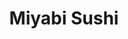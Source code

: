 ---
layout: place
title: "Miyabi Sushi"
permalink: /washington/tukwila/miyabi-sushi.html
stateAbbr: WA
stateName: Washington
cityName: Tukwila
place_id: ChIJgfl9S85ckFQRonest40Vj8c
photos:
  - name: >-
      places/ChIJgfl9S85ckFQRonest40Vj8c/photos/AeeoHcL25eZ5sl0rnGztzGP_ts9pqkNiOQvwCVvvNtOPWBsMh5CjHxAhs_KT-MrlvVl9as-q9nd_HJuNxOM_bkZbzv_0X42tJZ-v080TvSb0bKbwShD99AMjuGW6GJXk6mOzYLsQW5mBnHxprL2MxU7-q27Zw7DYb99sr_OlQ6eIDZN8xU0_DBEA2dqVjVHKHyC1lKD7ei4axVBBJ1lVVQv7iCRTwHPyIO_Bo4_eiVH_WqsLkksGBV6KqeMJs-TY7m5a6Z5f5Lzz-yFLCbIJUuQZLSTl0G6qEfBYHWXy5MC0ezym-7MXnXIwcLcfnVWpF7Do0FbyiA5U8yb3APr1wrpERz7ZcVPaWgdzfCSukmHew05aZT0tFIdg1A-qNNwwFN9GvH0y4pADdl3aHP6qURtnIcYPVD52JjokIIXueeTZwjlzrg
    widthPx: 3024
    heightPx: 4032
    authorAttributions:
      - displayName: Huy Nguyen
        uri: https://maps.google.com/maps/contrib/107651313346249553765
        photoUri: >-
          https://lh3.googleusercontent.com/a-/ALV-UjXaQa8o3TwxinmXwFpMmMbGR1S-e24kiSEGs7MDxBAMZs7TdHY=s100-p-k-no-mo
    flagContentUri: >-
      https://www.google.com/local/imagery/report/?cb_client=maps_api_places.places_api&image_key=!1e10!2sCIHM0ogKEICAgICPtbzzZg&hl=en-US
    googleMapsUri: >-
      https://www.google.com/maps/place//data=!3m4!1e2!3m2!1sCIHM0ogKEICAgICPtbzzZg!2e10!4m2!3m1!1s0x54905cce4b7df981:0xc78f158db7ac77a2
  - name: >-
      places/ChIJgfl9S85ckFQRonest40Vj8c/photos/AeeoHcJpD6mcax7F5sL-6_9fzUhdOPEDbqmp6xBxxNl7TyibfPTD8_Q1MczbMSV24kbo8sZLosAycQkI4QfKa6Xvupyt_L_ablNt0sh3g4UlCpxTSXeNaU8OmhRcWyBI8HzPn65QnP4RGdGhmAX8eU7KDw4kLWx8Wmg8gkAazP1QnZvlGgcE8hrCVDMUuN-Rb_xufEs1CMuz6IjRVCnqwdcYn23SedOXP0CUEfEB0nRL3mbrGoYrn0glGfrlAnoBk0jrtBWQ0orSmQtuJUSse6KdCq39cURyxIv0E57hAus0QuoZcu5EKm7fmZOvwGk1OxTKB8BH66z-ka03VGox4F3L6N0ASa3lMlosUbFBsEunE98ODQonaFIC0FOu8tkvP5441wLLJd0TrJfBcqgcXe355N4Zn5q4ZyYCnBP6L5bxSmlIj1w
    widthPx: 4032
    heightPx: 1960
    authorAttributions:
      - displayName: Melina Burton
        uri: https://maps.google.com/maps/contrib/108181691609708369391
        photoUri: >-
          https://lh3.googleusercontent.com/a-/ALV-UjX1nUGdCATFYHsg6s3cAKUgzlrD1jsNrOTXfVfDyLV5BYiursQ=s100-p-k-no-mo
    flagContentUri: >-
      https://www.google.com/local/imagery/report/?cb_client=maps_api_places.places_api&image_key=!1e10!2sCIHM0ogKEICAgICEwu7K_QE&hl=en-US
    googleMapsUri: >-
      https://www.google.com/maps/place//data=!3m4!1e2!3m2!1sCIHM0ogKEICAgICEwu7K_QE!2e10!4m2!3m1!1s0x54905cce4b7df981:0xc78f158db7ac77a2
  - name: >-
      places/ChIJgfl9S85ckFQRonest40Vj8c/photos/AeeoHcItQ_6x9svM1AMvxfjxbTh9oZaTouydqF6a5K3pMxeDeSXftw3Hh7if6cDwnjdcvFIBbSszR1QRlrh91rlV9d0Jjb8RBQK8iOcihq2c5o9LtmZ7AE4qYlrokeYHGxyxzDuxo2bvDciLs-HiFKdtFZCvY-UfziQaz9mdpnkUDsonUg_am3Eiu0aJkef8RhOXMQJK3eX7WfAY-oyMUmefNTEPk7s3QeE24UjI5Js8WKCsaQb3K-mohYZX0GsOIMuh4IT9Jpf1Q0Q0GQLD-mn5OQXE40Eln1KiYH3jHyE0b6lQ4UL-kn7E0vW2T46aJi0oN316TlGBXRNZatNKhPbMYeK4aS0jbHs6p5GVzECKU-oCYly1xG1b6XtEM0VkWiyNnpkPRAuOsjJjzddWEUCnyUrDZQZReD_TJXmiMG0VDX83EzWU
    widthPx: 4032
    heightPx: 3024
    authorAttributions:
      - displayName: Jonah Cortezzo
        uri: https://maps.google.com/maps/contrib/107004290559134746101
        photoUri: >-
          https://lh3.googleusercontent.com/a-/ALV-UjXX8hf9MsgNzUKxJsVhu9jIHwOAg6aag7p5RHqDkwdpG3emHx8LPQ=s100-p-k-no-mo
    flagContentUri: >-
      https://www.google.com/local/imagery/report/?cb_client=maps_api_places.places_api&image_key=!1e10!2sCIHM0ogKEICAgIDL39CLxAE&hl=en-US
    googleMapsUri: >-
      https://www.google.com/maps/place//data=!3m4!1e2!3m2!1sCIHM0ogKEICAgIDL39CLxAE!2e10!4m2!3m1!1s0x54905cce4b7df981:0xc78f158db7ac77a2
  - name: >-
      places/ChIJgfl9S85ckFQRonest40Vj8c/photos/AeeoHcISxPm9ZMrANrmEB2mHBnlVrHaDZWcVOG_hP5T-_iCGsmqoJ2pW-2N48RMbQQ-iZQLSf5XfA0lPz5ZUu5Ny9h3viO6lWqhP15xXdA2ru-YxVzgB0Pt-FOQSpN-_X02CSswahqX9gplRVj1uKP_Ds5q79_gDdbSGUI_-Xhcq3wrX2aYAf8uJB7jARRKEuQN8HvhcvWDDTbdWj82gmkes0coSTQq_oo7S4qvTB7IOQg7Cpch6J-nSHgdVa01B8hEqDn6ruDlro29m9e8b9P4ZsPs01Z1zm0XDPC_uw64YtiOZixrTUVwOzv2w0UdotIrhjBd0YndQ50aId-sCVwTvzFUM6U8qyXD81d7ZOZjskNaaV8B6RLiOGOf5RPBsk6ln9txoYdD9KlGWcN8fjJi8iD5pHd1pdOJ7cl45_OpS9izk6Q
    widthPx: 4032
    heightPx: 3024
    authorAttributions:
      - displayName: Nathaniel Dizon
        uri: https://maps.google.com/maps/contrib/109207591030203720438
        photoUri: >-
          https://lh3.googleusercontent.com/a-/ALV-UjW8HIXDasJSUKiFRjJeCV_6iHnXmtk6fkU0u9G9ri1uImGOVEWRqA=s100-p-k-no-mo
    flagContentUri: >-
      https://www.google.com/local/imagery/report/?cb_client=maps_api_places.places_api&image_key=!1e10!2sCIHM0ogKEICAgID4n9zlaA&hl=en-US
    googleMapsUri: >-
      https://www.google.com/maps/place//data=!3m4!1e2!3m2!1sCIHM0ogKEICAgID4n9zlaA!2e10!4m2!3m1!1s0x54905cce4b7df981:0xc78f158db7ac77a2
  - name: >-
      places/ChIJgfl9S85ckFQRonest40Vj8c/photos/AeeoHcKOR_wGpx7iMYDcnmt7J4glwC7knH8j1oghhPUMbbwwlGZS-vXXsmNwI5PMrF0Ny2HRQI2KST0_OTZ5R80TCBox4exgNWLL3kKU3EZWsWiRlvoZ11vyYXu-nV9mvDzVauzz1V3GHsv-77nGwnVdWQBDzTa8NO6ggKU_H6qWMvihaAZ42bO9VM1Na7GwlICCufYSNTeilLHN2w6sV-e673fvTRbcD8Eec3jFgx5y3WPYJTK37Foav0Txw_-8zKg40wOgvmQ0PY-UfkzUAnH-RiYyVUn2TtOIiXI2ZV5BLTtrUd0MlLMfr9LCftwWmSZm15aJMjKI-S5O8piQDGK4UR_rRaQqhEWDlVVkQsul27NiBlReoamuydwnlaX-MbDYM7hSSZRJ4OQDHGRvhCbdytkXau0_JmHSMUUj49VjRUzRVQ
    widthPx: 3024
    heightPx: 4032
    authorAttributions:
      - displayName: Glitter Gloria
        uri: https://maps.google.com/maps/contrib/103110027334513266147
        photoUri: >-
          https://lh3.googleusercontent.com/a-/ALV-UjXasHLo64HWLyVf8aeJVLEXJY-dbddG-ZRIJ8Y6vUwl03tZCguOng=s100-p-k-no-mo
    flagContentUri: >-
      https://www.google.com/local/imagery/report/?cb_client=maps_api_places.places_api&image_key=!1e10!2sCIHM0ogKEICAgMDI9dKfGw&hl=en-US
    googleMapsUri: >-
      https://www.google.com/maps/place//data=!3m4!1e2!3m2!1sCIHM0ogKEICAgMDI9dKfGw!2e10!4m2!3m1!1s0x54905cce4b7df981:0xc78f158db7ac77a2
  - name: >-
      places/ChIJgfl9S85ckFQRonest40Vj8c/photos/AeeoHcJ5ooSzdFE3hllZ4IyxxQE77YqIPuIqblSEuPkIZCSPfcx0kID784QDJouMqWbaQBZ7BNs9FXx3TaNdiq0-8Xu3JY7LlZI9v9diuX7vtjyda0pv2OmLhvVT3u65zt3_0ZFiyVk6UmkIszrgm0-L1Z5v9sPXxJ7OoAnEaWf4yVkuNKhWA9ph1rT_uH7ULLnUXgd8PBQ4p7x69Pvtk8Xq7Dj3RnJfFR3EiK3424MDRRqQs4NU32yNrqFLnPwtCLgDX4oqmm7olt0yJqK2AtNpNR5ndfKRbWSVpZPWaD-RtJHa-7bjLxZM8HOOvx5XGUwXkFm8VFxCKBTr82YDLbDc_6HKvuIVld-aOkegf3vvgGNPKCXlhzp2vtpAUWRzry5JYAi6PJEafSSOkszLWy0KXQ0G2GcpZcMlGb9NTo4rJA_tNiI
    widthPx: 3024
    heightPx: 4032
    authorAttributions:
      - displayName: Giao Pham
        uri: https://maps.google.com/maps/contrib/111137422604738306678
        photoUri: >-
          https://lh3.googleusercontent.com/a-/ALV-UjWASbLVNhYPUNoS4VSOZNSz6ccMlzjOdsB0CUfIwp6Mm5ii2Q3r=s100-p-k-no-mo
    flagContentUri: >-
      https://www.google.com/local/imagery/report/?cb_client=maps_api_places.places_api&image_key=!1e10!2sCIHM0ogKEICAgICn5dy25QE&hl=en-US
    googleMapsUri: >-
      https://www.google.com/maps/place//data=!3m4!1e2!3m2!1sCIHM0ogKEICAgICn5dy25QE!2e10!4m2!3m1!1s0x54905cce4b7df981:0xc78f158db7ac77a2
  - name: >-
      places/ChIJgfl9S85ckFQRonest40Vj8c/photos/AeeoHcIekQClvyjLyiGGlpOUW9jB4rCxtcQixI1YfxvW1-Rthb3SzawMLzhRrLUNpztW8fX-ZWFiqCdSyJ0p6ZcA2x6JiIt0mlni6bEN30K6ig3sL_ViT2c9x4tUmsxgfxFTHtkwFBw5iVpKGZtDPpmQnGoiYiiHWnvJXQmO4BppasB_lNJVPATs4S_PmPlZeS_BQU7Sw0IrA7OXngoEQde5bcOp5fgge5SISyP0DPhducjZ3YpCRIfcxURDKkHDI6-043UxkvPCyfTC81otQ9jPbKbNvwXatAtn-kGxFZRMY_BsUrdRjoa2JfaohB6E2VJl1M7dlDymheKk237-vhrSQ1Tlcw2xUF0rAh8n5LBDdzGdP7wZc12PzSNFoe3VqsBuz5zbEyWkRYpfRyX6Wc17XqkoTQjhADNa4Kzmo80_wOCz8jqW
    widthPx: 4032
    heightPx: 2666
    authorAttributions:
      - displayName: Melanie E
        uri: https://maps.google.com/maps/contrib/111136896090209853190
        photoUri: >-
          https://lh3.googleusercontent.com/a-/ALV-UjUR0bJcxqNkJt-i1wxCH3EaQXevncA86panZszfT__NAs_0KWRp=s100-p-k-no-mo
    flagContentUri: >-
      https://www.google.com/local/imagery/report/?cb_client=maps_api_places.places_api&image_key=!1e10!2sCIHM0ogKEICAgICz8O-jlQE&hl=en-US
    googleMapsUri: >-
      https://www.google.com/maps/place//data=!3m4!1e2!3m2!1sCIHM0ogKEICAgICz8O-jlQE!2e10!4m2!3m1!1s0x54905cce4b7df981:0xc78f158db7ac77a2
  - name: >-
      places/ChIJgfl9S85ckFQRonest40Vj8c/photos/AeeoHcITPQAxfSWh1FvlvhWdiFoWsTy4NndziDQ7WgOu7O-p_a71ZpWHC2yUe70tbQd99vmqai9E9nYHHlrl7X2QT0UJrftFlHA444ew0XNQ3w4JzejLqo9tMgMsu_krbI4BHob_w_YhpxdB-GQ_laxyX4FPUfCsjYd9BdP5yXtFM2-U5ktrlMwAN-L5y4ZGo8eDgFBciaYW7S2hBD-C9y1d-FfHr9pJ6yg1GhaRU6ZKtUIe8eRpiZFRifJnUN6gNVxbHpGbePncMYQ8el9dIS5BycQ_H5zD-rnPRr73Qv8a_VCMfOtEcQCkS0TziJTw0VPkiXp3vsPILyIuDoPUCIfWXmU6505qyFYWdtd9A-HoAP9B_veTz7h6Ra5JzSv_TuBdfs2GCt7oWPUwGQs5Z6EC0weCh9N5an3dM5BEYyTE20oUvM8awkvN9QKx3oATdph0
    widthPx: 3000
    heightPx: 4000
    authorAttributions:
      - displayName: Linda Ramsdell
        uri: https://maps.google.com/maps/contrib/107125386106308996130
        photoUri: >-
          https://lh3.googleusercontent.com/a-/ALV-UjUo261lLtP4Xo9SeuImoTytsbDWU6HAi-92kJYERtDy1hc7kPr6RQ=s100-p-k-no-mo
    flagContentUri: >-
      https://www.google.com/local/imagery/report/?cb_client=maps_api_places.places_api&image_key=!1e10!2sCIABIhAGbzzgMhaKx2fI2gYAAazd&hl=en-US
    googleMapsUri: >-
      https://www.google.com/maps/place//data=!3m4!1e2!3m2!1sCIABIhAGbzzgMhaKx2fI2gYAAazd!2e10!4m2!3m1!1s0x54905cce4b7df981:0xc78f158db7ac77a2
  - name: >-
      places/ChIJgfl9S85ckFQRonest40Vj8c/photos/AeeoHcJeIVSanVFGjCLOoC3O7AF6ycpRBQFoikkMpoHV_bmk5d9ivX71kQevvW38Mu_wbY7MQx8xaoEkq8k2nQNWdDELfykNpmV0U2g54557YDqbGMiy4MdA2DGW6hzWgezYEE_5u-Ika9VNV774MUfcNNDXthljJsBzM19I9EBhxPGILxmB0f7XNkpctz1F54VtwWPq7cBfpUsiLXDgRL8pexrlg8RNWWaqGGGe7lQGXDV4KPqjIGpu0795UPbftOIj57vBd9hSkNthiBr0_rY5tX8MG8z6BgC-VymIzj-pF29Jxkfig3hUX74_90OlAxCWfy_kBT18JrUAsk3tYifA80aV3sqmD9PxMf-hJYoOBLiCbI68Q4_1eAQWUQjQCqqoH6Wu268HhD1tUizLEV2q7NgOXUeSwdvwtZPUvS8fVdqhs2Y
    widthPx: 3024
    heightPx: 3656
    authorAttributions:
      - displayName: Nami N
        uri: https://maps.google.com/maps/contrib/104725421306565261130
        photoUri: >-
          https://lh3.googleusercontent.com/a-/ALV-UjXXQ_y1xehjFRc7k4ZOGcjk1ejvy4aZNfXrVMDCBHrcQzc-GiZ2=s100-p-k-no-mo
    flagContentUri: >-
      https://www.google.com/local/imagery/report/?cb_client=maps_api_places.places_api&image_key=!1e10!2sCIHM0ogKEICAgICZ5PCDhQE&hl=en-US
    googleMapsUri: >-
      https://www.google.com/maps/place//data=!3m4!1e2!3m2!1sCIHM0ogKEICAgICZ5PCDhQE!2e10!4m2!3m1!1s0x54905cce4b7df981:0xc78f158db7ac77a2
  - name: >-
      places/ChIJgfl9S85ckFQRonest40Vj8c/photos/AeeoHcJzbXcCTlUpWgQDYZUO1UTMVxPujJ0VFPdCDsz3Yu7T9wA4Om07W19fkqhLc5SfMwuZDi7ozvkvQx-DA-MfwfvmnE9Di7O2zXgGsUn6UWNNCANhVIbhyU22sNrkt1ZoZ73NTyY3wrAAMkeLwYd0hjjQLbkJAg8JQAhSaDfUEHEsix8fi7ftMrYsATbjCSNPPw_YCuGHVrtCUVObYGpFgQrL4PdlehQ6q4mu5xYqn-7x885LfflRWKVOnDEs-ZlODRJOiq_JfgeRpWrBGWMz8gy19HksDxC81bCyxrE6QYx1_fwOBo-PMnNiJnClj60eEy25WW4lNNkgy6o7_OTkWxxgdQey-XBA3Bx24HaMNra4wmyDHRNlUE0xjH5jLOZLKqfjyfFj9dUtClSH3W1zbBsNmznoAn8RhjSbyw6b_Qk
    widthPx: 3000
    heightPx: 4000
    authorAttributions:
      - displayName: Michael Neria
        uri: https://maps.google.com/maps/contrib/108822003710535289671
        photoUri: >-
          https://lh3.googleusercontent.com/a-/ALV-UjV3zBRuAo5JyMoOvGIkqFMiM5BphlV3Z9HuCbH7ssmlqnjDVsn6tA=s100-p-k-no-mo
    flagContentUri: >-
      https://www.google.com/local/imagery/report/?cb_client=maps_api_places.places_api&image_key=!1e10!2sCIHM0ogKEICAgICz88fjCw&hl=en-US
    googleMapsUri: >-
      https://www.google.com/maps/place//data=!3m4!1e2!3m2!1sCIHM0ogKEICAgICz88fjCw!2e10!4m2!3m1!1s0x54905cce4b7df981:0xc78f158db7ac77a2
address: 16820 Southcenter Pkwy, Tukwila, WA 98188, USA
street: 16820 Southcenter Pkwy
city: Tukwila
state: WA
zip: '98188'
country: USA
neighborhood: Southcenter
latitude: '47.452756'
longitude: '-122.260688'
accessibility_options:
  wheelchairAccessibleParking: true
  wheelchairAccessibleEntrance: true
  wheelchairAccessibleRestroom: true
  wheelchairAccessibleSeating: true
business_status: OPERATIONAL
name: Miyabi Sushi
google_maps_links:
  directionsUri: >-
    https://www.google.com/maps/dir//''/data=!4m7!4m6!1m1!4e2!1m2!1m1!1s0x54905cce4b7df981:0xc78f158db7ac77a2!3e0
  placeUri: https://maps.google.com/?cid=14379735833633388450
  writeAReviewUri: >-
    https://www.google.com/maps/place//data=!4m3!3m2!1s0x54905cce4b7df981:0xc78f158db7ac77a2!12e1
  reviewsUri: >-
    https://www.google.com/maps/place//data=!4m4!3m3!1s0x54905cce4b7df981:0xc78f158db7ac77a2!9m1!1b1
  photosUri: >-
    https://www.google.com/maps/place//data=!4m3!3m2!1s0x54905cce4b7df981:0xc78f158db7ac77a2!10e5
primary_type: Japanese Restaurant
opening_hours:
  regular: null
  current: null
secondary_opening_hours:
  regular:
    weekdayDescriptions: null
    type: null
  current:
    weekdayDescriptions: null
    type: null
phone: (206) 575-6815
price_level: PRICE_LEVEL_MODERATE
price_range: null
rating: '4.5'
rating_count: 1698
website: http://miyabisushi.com/
description: null
reviews: null
parking_options: null
payment_options: null
allow_dogs: null
curbside_pickup: null
delivery: null
dine_in: null
good_for_children: null
good_for_groups: null
good_for_sports: null
live_music: null
menu_for_children: null
outdoor_seating: null
reservable: null
restroom: null
serves_beer: null
serves_breakfast: null
serves_brunch: null
serves_cocktails: null
serves_coffee: null
serves_dinner: null
serves_dessert: null
serves_lunch: null
serves_vegetarian_food: null
serves_wine: null
takeout: null

---